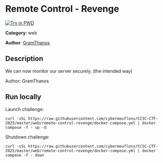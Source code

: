 # Remote Control - Revenge

[![Try in PWD](https://raw.githubusercontent.com/play-with-docker/stacks/master/assets/images/button.png)](https://labs.play-with-docker.com/?stack=https://raw.githubusercontent.com/cybermouflons/CCSC-CTF-2025/master/web/remote-control-revenge/docker-compose.yml)


**Category**: web

**Author**: [GramThanos](https://github.com/GramThanos)

## Description

We can now monitor our server securely. (the intended way)


Author: GramThanos


## Run locally

Launch challenge:
```
curl -sSL https://raw.githubusercontent.com/cybermouflons/CCSC-CTF-2025/master/web/remote-control-revenge/docker-compose.yml | docker compose -f - up -d
```

Shutdown challenge:
```
curl -sSL https://raw.githubusercontent.com/cybermouflons/CCSC-CTF-2025/master/web/remote-control-revenge/docker-compose.yml | docker compose -f - down
```
